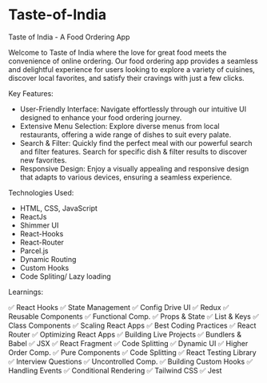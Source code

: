 # Taste-of-India
Taste of India - A Food Ordering App

Welcome to Taste of India where the love for great food meets the convenience of online ordering. Our food ordering app provides a seamless and delightful experience for users looking to explore a variety of cuisines, discover local favorites, and satisfy their cravings with just a few clicks.

Key Features:
- User-Friendly Interface: Navigate effortlessly through our intuitive UI designed to enhance your food ordering journey.
- Extensive Menu Selection: Explore diverse menus from local restaurants, offering a wide range of dishes to suit every palate.
- Search & Filter: Quickly find the perfect meal with our powerful search and filter features. Search for specific dish & filter results to discover new favorites.
- Responsive Design: Enjoy a visually appealing and responsive design that adapts to various devices, ensuring a seamless experience.

Technologies Used:
- HTML, CSS, JavaScript
- ReactJs
- Shimmer UI
- React-Hooks
- React-Router
- Parcel.js
- Dynamic Routing
- Custom Hooks
- Code Spliting/ Lazy loading

Learnings:

✅ React Hooks ✅ State Management ✅ Config Drive UI ✅ Redux ✅ Reusable Components ✅ Functional Comp. ✅ Props & State ✅ List & Keys ✅ Class Components ✅ Scaling React Apps ✅ Best Coding Practices ✅ React Router ✅ Optimizing React Apps ✅ Building Live Projects ✅ Bundlers & Babel ✅ JSX ✅ React Fragment ✅ Code Splitting ✅ Dynamic UI ✅ Higher Order Comp. ✅ Pure Components ✅ Code Splitting ✅ React Testing Library ✅ Interview Questions ✅ Uncontrolled Comp. ✅ Building Custom Hooks ✅ Handling Events ✅ Conditional Rendering ✅ Tailwind CSS ✅ Jest

